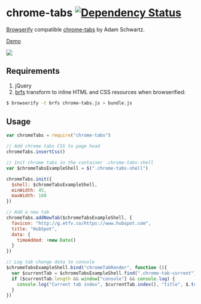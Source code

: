 chrome-tabs [![Dependency Status](https://david-dm.org/alanshaw/br-chrome-tabs.svg?style=flat)](https://david-dm.org/alanshaw/br-chrome-tabs)
===

[Browserify](http://browserify.org/) compatible [chrome-tabs](https://github.com/adamschwartz/chrome-tabs) by Adam Schwartz.

[Demo](http://adamschwartz.co/chrome-tabs/)

![](http://adamschwartz.co/chrome-tabs/chrome-tabs.gif)

Requirements
---

1. jQuery
2. [brfs](https://github.com/substack/brfs) transform to inline HTML and CSS resources when browserified:

```sh
$ browserify -t brfs chrome-tabs.js > bundle.js
```

Usage
---

```javascript
var chromeTabs = require("chrome-tabs")

// Add chrome tabs CSS to page head
chromeTabs.insertCss()

// Init chrome tabs in the container .chrome-tabs-shell
var $chromeTabsExampleShell = $(".chrome-tabs-shell")

chromeTabs.init({
  $shell: $chromeTabsExampleShell,
  minWidth: 45,
  maxWidth: 180
})

// Add a new tab
chromeTabs.addNewTab($chromeTabsExampleShell, {
  favicon: "http://g.etfv.co/https://www.hubspot.com",
  title: "HubSpot",
  data: {
    timeAdded: +new Date()
  }
})

// Log tab change data to console
$chromeTabsExampleShell.bind("chromeTabRender", function (){
  var $currentTab = $chromeTabsExampleShell.find(".chrome-tab-current")
  if ($currentTab.length && window["console"] && console.log) {
    console.log("Current tab index", $currentTab.index(), "title", $.trim($currentTab.text()), "data", $currentTab.data("tabData").data)
  }
})
```
